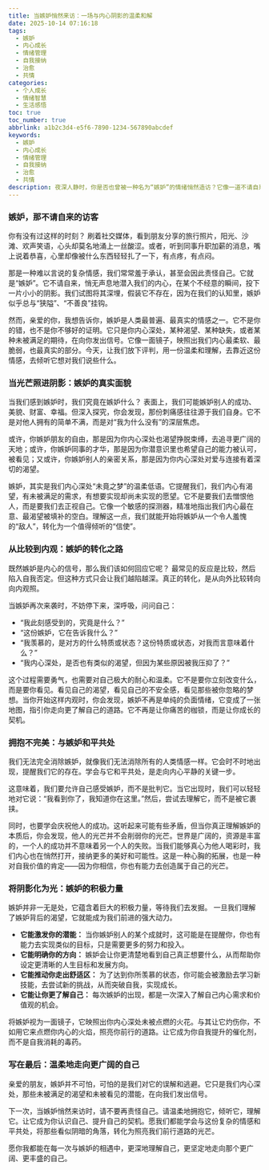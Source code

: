 ```yaml
---
title: 当嫉妒悄然来访：一场与内心阴影的温柔和解
date: 2025-10-14 07:16:18
tags:
  - 嫉妒
  - 内心成长
  - 情绪管理
  - 自我接纳
  - 治愈
  - 共情
categories:
  - 个人成长
  - 情绪智慧
  - 生活感悟
toc: true
toc_number: true
abbrlink: a1b2c3d4-e5f6-7890-1234-567890abcdef
keywords:
  - 嫉妒
  - 内心成长
  - 情绪管理
  - 自我接纳
  - 治愈
  - 共情
description: 夜深人静时，你是否也曾被一种名为“嫉妒”的情绪悄然造访？它像一道不请自来的阴影，在心头投下不安。我们常常羞于承认它，甚至试图将其深埋。然而，这份看似负面的情感，或许正是我们内心深处渴望与未竟之梦的温柔低语。今天，让我们一起，以最真挚的目光，去理解、去拥抱这份复杂的情感，并从中汲取成长的力量，将阴影化为照亮前路的光。
---
```


### 嫉妒，那不请自来的访客

你有没有过这样的时刻？
刷着社交媒体，看到朋友分享的旅行照片，阳光、沙滩、欢声笑语，心头却莫名地涌上一丝酸涩。或者，听到同事升职加薪的消息，嘴上说着恭喜，心里却像被什么东西轻轻扎了一下，有点疼，有点闷。

那是一种难以言说的复杂情感，我们常常羞于承认，甚至会因此责怪自己。它就是“嫉妒”。它不请自来，悄无声息地潜入我们的内心，在某个不经意的瞬间，投下一片小小的阴影。我们试图将其深埋，假装它不存在，因为在我们的认知里，嫉妒似乎总与“狭隘”、“不善良”挂钩。

然而，亲爱的你，我想告诉你，嫉妒是人类最普遍、最真实的情感之一。它不是你的错，也不是你不够好的证明。它只是你内心深处，某种渴望、某种缺失，或者某种未被满足的期待，在向你发出信号。它像一面镜子，映照出我们内心最柔软、最脆弱，也最真实的部分。今天，让我们放下评判，用一份温柔和理解，去靠近这份情感，去倾听它想对我们说些什么。

### 当光芒照进阴影：嫉妒的真实面貌

当我们感到嫉妒时，我们究竟在嫉妒什么？
表面上，我们可能嫉妒别人的成功、美貌、财富、幸福。但深入探究，你会发现，那份刺痛感往往源于我们自身。它不是对他人拥有的简单不满，而是对“我为什么没有”的深层焦虑。

或许，你嫉妒朋友的自由，那是因为你内心深处也渴望挣脱束缚，去追寻更广阔的天地；或许，你嫉妒同事的才华，那是因为你潜意识里也希望自己的能力被认可，被看见；又或许，你嫉妒别人的亲密关系，那是因为你内心深处对爱与连接有着深切的渴望。

嫉妒，其实是我们内心深处“未竟之梦”的温柔低语。它提醒我们，我们内心有渴望，有未被满足的需求，有想要实现却尚未实现的愿望。它不是要我们去憎恨他人，而是要我们去正视自己。它像一个敏感的探测器，精准地指出我们内心最在意、最渴望被填补的空白。理解这一点，我们就能开始将嫉妒从一个令人羞愧的“敌人”，转化为一个值得倾听的“信使”。

### 从比较到内观：嫉妒的转化之路

既然嫉妒是内心的信号，那么我们该如何回应它呢？
最常见的反应是比较，然后陷入自我否定。但这种方式只会让我们越陷越深。真正的转化，是从向外比较转向向内观照。

当嫉妒再次来袭时，不妨停下来，深呼吸，问问自己：
*   “我此刻感受到的，究竟是什么？”
*   “这份嫉妒，它在告诉我什么？”
*   “我羡慕的，是对方的什么特质或状态？这份特质或状态，对我而言意味着什么？”
*   “我内心深处，是否也有类似的渴望，但因为某些原因被我压抑了？”

这个过程需要勇气，也需要对自己极大的耐心和温柔。它不是要你立刻改变什么，而是要你看见。看见自己的渴望，看见自己的不安全感，看见那些被你忽略的梦想。当你开始这样内观时，你会发现，嫉妒不再是单纯的负面情绪，它变成了一张地图，指引你走向更了解自己的道路。它不再是让你痛苦的枷锁，而是让你成长的契机。

### 拥抱不完美：与嫉妒和平共处

我们无法完全消除嫉妒，就像我们无法消除所有的人类情感一样。它会时不时地出现，提醒我们它的存在。学会与它和平共处，是走向内心平静的关键一步。

这意味着，我们要允许自己感受嫉妒，而不是批判它。当它出现时，我们可以轻轻地对它说：“我看到你了，我知道你在这里。”然后，尝试去理解它，而不是被它裹挟。

同时，也要学会庆祝他人的成功。这听起来可能有些矛盾，但当你真正理解嫉妒的本质后，你会发现，他人的光芒并不会削弱你的光芒。世界是广阔的，资源是丰富的，一个人的成功并不意味着另一个人的失败。当我们能够真心为他人喝彩时，我们内心也在悄然打开，接纳更多的美好和可能性。这是一种心胸的拓展，也是一种对自我价值的肯定——因为你相信，你也有能力去创造属于自己的光芒。

### 将阴影化为光：嫉妒的积极力量

嫉妒并非一无是处，它蕴含着巨大的积极力量，等待我们去发掘。
一旦我们理解了嫉妒背后的渴望，它就能成为我们前进的强大动力。

*   **它能激发你的潜能：** 当你嫉妒别人的某个成就时，这可能是在提醒你，你也有能力去实现类似的目标，只是需要更多的努力和投入。
*   **它能明确你的方向：** 嫉妒会让你更清楚地看到自己真正想要什么，从而帮助你设定更清晰的人生目标和发展方向。
*   **它能推动你走出舒适区：** 为了达到你所羡慕的状态，你可能会被激励去学习新技能，去尝试新的挑战，从而突破自我，实现成长。
*   **它能让你更了解自己：** 每次嫉妒的出现，都是一次深入了解自己内心需求和价值观的机会。

将嫉妒视为一面镜子，它映照出你内心深处未被点燃的火花。与其让它灼伤你，不如用它来点燃你内心的火焰，照亮你前行的道路。让它成为你自我提升的催化剂，而不是自我消耗的毒药。

### 写在最后：温柔地走向更广阔的自己

亲爱的朋友，嫉妒并不可怕，可怕的是我们对它的误解和逃避。它只是我们内心深处，那些未被满足的渴望和未被看见的潜能，在向我们发出信号。

下一次，当嫉妒悄然来访时，请不要再责怪自己。请温柔地拥抱它，倾听它，理解它。让它成为你认识自己、提升自己的契机。愿我们都能学会与这份复杂的情感和平共处，将那些看似阴暗的角落，转化为照亮我们前行道路的光芒。

愿你我都能在每一次与嫉妒的相遇中，更深地理解自己，更坚定地走向那个更广阔、更丰盛的自己。